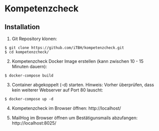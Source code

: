 # Kompetenzcheck

## Installation

1. Git Repository klonen:
```
$ git clone https://github.com/iTBH/kompetenzcheck.git
$ cd kompetenzcheck/
```

2. Kompetenzcheck Docker Image erstellen (kann zwischen 10 - 15 Minuten dauern):
```
$ docker-compose build
```

3. Container abgekoppelt (-d) starten. Hinweis: Vorher überprüfen, dass kein weiterer Webserver auf Port 80 lauscht:
```
$ docker-compose up -d
```

4. Kompetenzcheck im Browser öffnen: http://localhost/


5. MailHog im Browser öffnen um Bestätigunsmails abzufangen: http://localhost:8025/